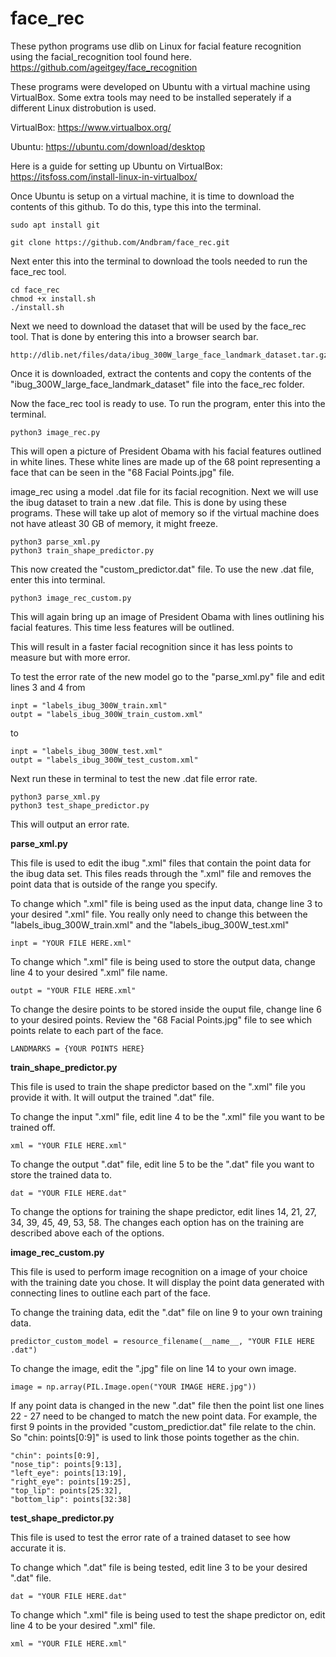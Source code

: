 # face_rec

These python programs use dlib on Linux for facial feature recognition using the facial_recognition tool found here.
https://github.com/ageitgey/face_recognition

These programs were developed on Ubuntu with a virtual machine using VirtualBox. Some extra tools may need to be installed seperately if a different Linux distrobution is used.

VirtualBox: https://www.virtualbox.org/

Ubuntu: https://ubuntu.com/download/desktop

Here is a guide for setting up Ubuntu on VirtualBox: https://itsfoss.com/install-linux-in-virtualbox/

Once Ubuntu is setup on a virtual machine, it is time to download the contents of this github. To do this, type this into the terminal.
```
sudo apt install git
```
```
git clone https://github.com/Andbram/face_rec.git
```

Next enter this into the terminal to download the tools needed to run the face_rec tool.
```
cd face_rec
chmod +x install.sh
./install.sh
```

Next we need to download the dataset that will be used by the face_rec tool. That is done by entering this into a browser search bar.
```
http://dlib.net/files/data/ibug_300W_large_face_landmark_dataset.tar.gz
```

Once it is downloaded, extract the contents and copy the contents of the "ibug_300W_large_face_landmark_dataset" file into the face_rec folder.

Now the face_rec tool is ready to use. To run the program, enter this into the terminal.
```
python3 image_rec.py
```

This will open a picture of President Obama with his facial features outlined in white lines. These white lines are made up of the 68 point representing a face that can be seen in the "68 Facial Points.jpg" file. 

image_rec using a model .dat  file for its facial recognition. Next we will use the ibug dataset to train a new .dat file. This is done by using these programs. These will take up alot of memory so if the virtual machine does not have atleast 30 GB of memory, it might freeze.
```
python3 parse_xml.py
python3 train_shape_predictor.py
```
This now created the "custom_predictor.dat" file. To use the new .dat file, enter this into terminal.
```
python3 image_rec_custom.py
```
This will again bring up an image of President Obama with lines outlining his facial features. This time less features will be outlined.

This will result in a faster facial recognition since it has less points to measure but with more error. 

To test the error rate of the new model go to the "parse_xml.py" file and edit lines 3 and 4 from
```
inpt = "labels_ibug_300W_train.xml"
outpt = "labels_ibug_300W_train_custom.xml"
```
to 
```
inpt = "labels_ibug_300W_test.xml"
outpt = "labels_ibug_300W_test_custom.xml"
```
Next run these in terminal to test the new .dat file error rate.
```
python3 parse_xml.py
python3 test_shape_predictor.py
```
This will output an error rate.

**parse_xml.py**

This file is used to edit the ibug ".xml" files that contain the point data for the ibug data set. This files reads through the ".xml" file and removes the point data that is outside of the range you specify.

To change which ".xml" file is being used as the input data, change line 3 to your desired ".xml" file. You really only need to change this between the "labels_ibug_300W_train.xml" and the "labels_ibug_300W_test.xml"
```
inpt = "YOUR FILE HERE.xml"
```

To change which ".xml" file is being used to store the output data, change line 4 to your desired ".xml" file name.
```
outpt = "YOUR FILE HERE.xml"
```

To change the desire points to be stored inside the ouput file, change line 6 to your desired points. Review the "68 Facial Points.jpg" file to see which points relate to each part of the face.
```
LANDMARKS = {YOUR POINTS HERE}
```

**train_shape_predictor.py**

This file is used to train the shape predictor based on the ".xml" file you provide it with. It will output the trained ".dat" file.

To change the input ".xml" file, edit line 4 to be the ".xml" file you want to be trained off.
```
xml = "YOUR FILE HERE.xml"
```

To change the output ".dat" file, edit line 5 to be the ".dat" file you want to store the trained data to.
```
dat = "YOUR FILE HERE.dat"
```

To change the options for training the shape predictor, edit lines 14, 21, 27, 34, 39, 45, 49, 53, 58. The changes each option has on the training are described above each of the options. 

**image_rec_custom.py**

This file is used to perform image recognition on a image of your choice with the training date you chose. It will display the point data generated with connecting lines to outline each part of the face.

To change the training data, edit the ".dat" file on line 9 to your own training data.
```
predictor_custom_model = resource_filename(__name__, "YOUR FILE HERE .dat")
```

To change the image, edit the ".jpg" file on line 14 to your own image.
```
image = np.array(PIL.Image.open("YOUR IMAGE HERE.jpg"))
```

If any point data is changed in the new ".dat" file then the point list one lines 22 - 27 need to be changed to match the new point data. For example, the first 9 points in the provided "custom_predictior.dat" file relate to the chin. So "chin: points[0:9]" is used to link those points together as the chin.
```
"chin": points[0:9], 
"nose_tip": points[9:13],
"left_eye": points[13:19], 
"right_eye": points[19:25],
"top_lip": points[25:32],
"bottom_lip": points[32:38]
```

**test_shape_predictor.py**

This file is used to test the error rate of a trained dataset to see how accurate it is.

To change which ".dat" file is being tested, edit line 3 to be your desired ".dat" file.
```
dat = "YOUR FILE HERE.dat"
```

To change which ".xml" file is being used to test the shape predictor on, edit line 4 to be your desired ".xml" file.
```
xml = "YOUR FILE HERE.xml"
```
